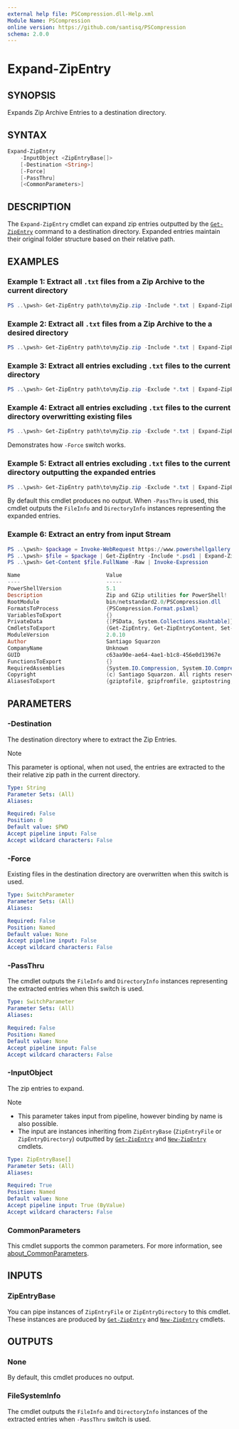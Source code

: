 ```yaml
---
external help file: PSCompression.dll-Help.xml
Module Name: PSCompression
online version: https://github.com/santisq/PSCompression
schema: 2.0.0
---
```


# Expand-ZipEntry

## SYNOPSIS

Expands Zip Archive Entries to a destination directory.

## SYNTAX

```powershell
Expand-ZipEntry
    -InputObject <ZipEntryBase[]>
    [-Destination <String>]
    [-Force]
    [-PassThru]
    [<CommonParameters>]
```

## DESCRIPTION

The `Expand-ZipEntry` cmdlet can expand zip entries outputted by the [`Get-ZipEntry`](./Get-ZipEntry.md) command to a destination directory. Expanded entries maintain their original folder structure based on their relative path.

## EXAMPLES

### Example 1: Extract all `.txt` files from a Zip Archive to the current directory

```powershell
PS ..\pwsh> Get-ZipEntry path\to\myZip.zip -Include *.txt | Expand-ZipEntry
```

### Example 2: Extract all `.txt` files from a Zip Archive to the a desired directory

```powershell
PS ..\pwsh> Get-ZipEntry path\to\myZip.zip -Include *.txt | Expand-ZipEntry -Destination path\to\myfolder
```

### Example 3: Extract all entries excluding `.txt` files to the current directory

```powershell
PS ..\pwsh> Get-ZipEntry path\to\myZip.zip -Exclude *.txt | Expand-ZipEntry
```

### Example 4: Extract all entries excluding `.txt` files to the current directory overwritting existing files

```powershell
PS ..\pwsh> Get-ZipEntry path\to\myZip.zip -Exclude *.txt | Expand-ZipEntry -Force
```

Demonstrates how `-Force` switch works.

### Example 5: Extract all entries excluding `.txt` files to the current directory outputting the expanded entries

```powershell
PS ..\pwsh> Get-ZipEntry path\to\myZip.zip -Exclude *.txt | Expand-ZipEntry -PassThru
```

By default this cmdlet produces no output. When `-PassThru` is used, this cmdlet outputs the `FileInfo` and `DirectoryInfo` instances representing the expanded entries.

### Example 6: Extract an entry from input Stream

```powershell
PS ..\pwsh> $package = Invoke-WebRequest https://www.powershellgallery.com/api/v2/package/PSCompression
PS ..\pwsh> $file = $package | Get-ZipEntry -Include *.psd1 | Expand-ZipEntry -PassThru -Force
PS ..\pwsh> Get-Content $file.FullName -Raw | Invoke-Expression

Name                           Value
----                           -----
PowerShellVersion              5.1
Description                    Zip and GZip utilities for PowerShell!
RootModule                     bin/netstandard2.0/PSCompression.dll
FormatsToProcess               {PSCompression.Format.ps1xml}
VariablesToExport              {}
PrivateData                    {[PSData, System.Collections.Hashtable]}
CmdletsToExport                {Get-ZipEntry, Get-ZipEntryContent, Set-ZipEntryContent, Remove-ZipEntry…}
ModuleVersion                  2.0.10
Author                         Santiago Squarzon
CompanyName                    Unknown
GUID                           c63aa90e-ae64-4ae1-b1c8-456e0d13967e
FunctionsToExport              {}
RequiredAssemblies             {System.IO.Compression, System.IO.Compression.FileSystem}
Copyright                      (c) Santiago Squarzon. All rights reserved.
AliasesToExport                {gziptofile, gzipfromfile, gziptostring, gzipfromstring…}
```

## PARAMETERS

### -Destination

The destination directory where to extract the Zip Entries.

> [!NOTE]
> This parameter is optional, when not used, the entries are extracted to the their relative zip path in the current directory.

```yaml
Type: String
Parameter Sets: (All)
Aliases:

Required: False
Position: 0
Default value: $PWD
Accept pipeline input: False
Accept wildcard characters: False
```

### -Force

Existing files in the destination directory are overwritten when this switch is used.

```yaml
Type: SwitchParameter
Parameter Sets: (All)
Aliases:

Required: False
Position: Named
Default value: None
Accept pipeline input: False
Accept wildcard characters: False
```

### -PassThru

The cmdlet outputs the `FileInfo` and `DirectoryInfo` instances representing the extracted entries when this switch is used.

```yaml
Type: SwitchParameter
Parameter Sets: (All)
Aliases:

Required: False
Position: Named
Default value: None
Accept pipeline input: False
Accept wildcard characters: False
```

### -InputObject

The zip entries to expand.

> [!NOTE]
>
> - This parameter takes input from pipeline, however binding by name is also possible.
> - The input are instances inheriting from `ZipEntryBase` (`ZipEntryFile` or `ZipEntryDirectory`) outputted by [`Get-ZipEntry`](Get-ZipEntry.md) and [`New-ZipEntry`](New-ZipEntry.md) cmdlets.

```yaml
Type: ZipEntryBase[]
Parameter Sets: (All)
Aliases:

Required: True
Position: Named
Default value: None
Accept pipeline input: True (ByValue)
Accept wildcard characters: False
```

### CommonParameters

This cmdlet supports the common parameters. For more information, see [about_CommonParameters](http://go.microsoft.com/fwlink/?LinkID=113216).

## INPUTS

### ZipEntryBase

You can pipe instances of `ZipEntryFile` or `ZipEntryDirectory` to this cmdlet. These instances are produced by [`Get-ZipEntry`](Get-ZipEntry.md) and [`New-ZipEntry`](New-ZipEntry.md) cmdlets.

## OUTPUTS

### None

By default, this cmdlet produces no output.

### FileSystemInfo

The cmdlet outputs the `FileInfo` and `DirectoryInfo` instances of the extracted entries when `-PassThru` switch is used.
